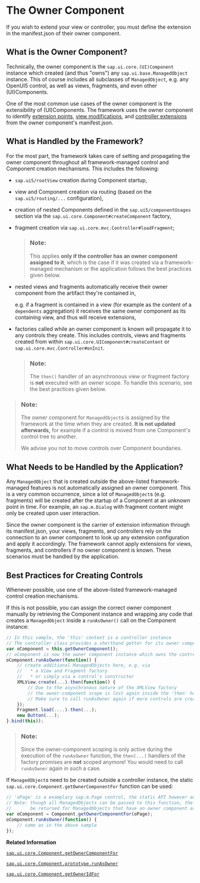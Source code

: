 <!-- loioa7a313889e874a118c5e17803c958b24 -->

# The Owner Component

If you wish to extend your view or controller, you must define the extension in the manifest.json of their owner component.



<a name="loioa7a313889e874a118c5e17803c958b24__section_p1l_4by_jkb"/>

## What is the Owner Component?

Technically, the owner component is the `sap.ui.core.(UI)Component` instance which created \(and thus "owns"\) any `sap.ui.base.ManagedObject` instance. This of course includes all subclasses of `ManagedObject`, e.g. any OpenUI5 control, as well as views, fragments, and even other \(UI\)Components.

One of the most common use cases of the owner component is the extensibility of \(UI\)Components. The framework uses the owner component to identify [extension points](../06_Extending_SAPUI5_Applications/view-extension-403c050.md), [view modifications](../06_Extending_SAPUI5_Applications/view-modification-aa93e1c.md), and [controller extensions](using-controller-extension-21515f0.md) from the owner component's manifest.json.



<a name="loioa7a313889e874a118c5e17803c958b24__section_tks_rby_jkb"/>

## What is Handled by the Framework?

For the most part, the framework takes care of setting and propagating the owner component throughout all framework-managed control and Component creation mechanisms. This includes the following:

-   `sap.ui5/rootView` creation during Component startup,
-   view and Component creation via routing \(based on the `sap.ui5/routing/...` configuration\),
-   creation of nested Components defined in the `sap.ui5/componentUsages` section via the `sap.ui.core.Component#createComponent` factory,
-   fragment creation via `sap.ui.core.mvc.Controller#loadFragment`;

    > ### Note:  
    > This applies **only if the controller has an owner component assigned to it**, which is the case if it was created via a framework-managed mechanism or the application follows the best practices given below.

-   nested views and fragments automatically receive their owner component from the artifact they're contained in,

    e.g. if a fragment is contained in a view \(for example as the content of a `dependents` aggregation\) it receives the same owner component as its containing view, and thus will receive extensions,

-   factories called while an owner component is known will propagate it to any controls they create. This includes controls, views and fragments created from within `sap.ui.core.UIComponent#createContent` or `sap.ui.core.mvc.Controller#onInit`.

    > ### Note:  
    > The `then()` handler of an asynchronous view or fragment factory is **not** executed with an owner scope. To handle this scenario, see the best practices given below.


> ### Note:  
> The owner component for `ManagedObject`s is assigned by the framework at the time when they are created. **It is not updated afterwards,** for example if a control is moved from one Component's control tree to another.
> 
> We advise you not to move controls over Component boundaries.



<a name="loioa7a313889e874a118c5e17803c958b24__section_zmp_rwc_kkb"/>

## What Needs to be Handled by the Application?

Any `ManagedObject` that is created outside the above-listed framework-managed features is not automatically assigned an owner component. This is a very common occurrence, since a lot of `ManagedObject`s \(e.g. fragments\) will be created after the startup of a Component at an unknown point in time. For example, an `sap.m.Dialog` with fragment content might only be created upon user interaction.

Since the owner component is the carrier of extension information through its manifest.json, your views, fragments, and controllers rely on the connection to an owner component to look up any extension configuration and apply it accordingly. The framework cannot apply extensions for views, fragments, and controllers if no owner component is known. These scenarios must be handled by the application.



<a name="loioa7a313889e874a118c5e17803c958b24__section_u13_jvr_nvb"/>

## Best Practices for Creating Controls

Whenever possible, use one of the above-listed framework-managed control creation mechanisms.

If this is not possible, you can assign the correct owner component manually by retrieving the Component instance and wrapping any code that creates a `ManagedObject` inside a `runAsOwner()` call on the Component instance:

```js
// In this sample, the 'this' context is a controller instance
// The controller class provides a shorthand getter for its owner component
var oComponent = this.getOwnerComponent();
// oComponent is now the owner component instance which owns the controller
oComponent.runAsOwner(function() {
    // create additional ManagedObjects here, e.g. via
    //   * a View and Fragment factory
    //   * or simply via a control's constructor
    XMLView.create(...).then(function() {
        // Due to the asynchronous nature of the XMLView factory
        // the owner-component scope is lost again inside the 'then' handler!
        // Make sure to call runAsOwner again if more controls are created here.
    });
    Fragment.load(....).then(...);
    new Button(...);
}.bind(this));
```

> ### Note:  
> Since the owner-component scoping is only active during the execution of the `runAsOwner` function, the `then(...)` handlers of the factory promises are **not** scoped anymore! You would need to call `runAsOwner` again in such a case.

If `ManagedObject`s need to be created outside a controller instance, the static `sap.ui.core.Component.getOwnerComponentFor` function can be used:

```js
// 'oPage' is a examplary sap.m.Page control, the static API however accepts all ManagedObjects
// Note: though all ManagedObjects can be passed to this function, the owner component can only
//       be returned for ManagedObjects that have an owner component assigned already
var oComponent = Component.getOwnerComponentFor(oPage);
oComponent.runAsOwner(function() {
    // same as in the above sample
});
```

**Related Information**  


[`sap.ui.core.Component.getOwnerComponentFor`](https://ui5.sap.com/#/api/sap.ui.core.Component/methods/sap.ui.core.Component.getOwnerComponentFor)

[`sap.ui.core.Component.prototype.runAsOwner`](https://ui5.sap.com/#/api/sap.ui.core.Component/methods/runAsOwner)

[`sap.ui.core.Component.getOwnerIdFor`](https://ui5.sap.com/#/api/sap.ui.core.Component/methods/sap.ui.core.Component.getOwnerIdFor)

